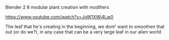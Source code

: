 Blender 2 8 modular plant creation with modifiers

https://www.youtube.com/watch?v=JoW1XWi4Lw0


The leaf that he's creating in the beginning, we dont' want to smoothen that out (or do we?), in any case that can be a very large leaf in our alien world
